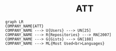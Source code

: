 <h1 align="center">ATT</h1>

```mermaid
graph LR
COMPANY_NAME{ATT}
COMPANY_NAME ---> U{Users} ---> UN[25]
COMPANY_NAME ---> R{Repositories} ---> RN[2007]
COMPANY_NAME ---> G{Gists} ---> GN[188]
COMPANY_NAME ---> ML{Most Used<br>Languages}
```
